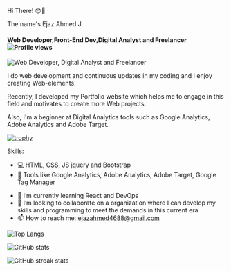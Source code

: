 Hi There! 😎👋

The name's Ejaz Ahmed J 
#### Web Developer,Front-End Dev,Digital Analyst and Freelancer                          ![Profile views](https://gpvc.arturio.dev/Ejaz-100400)  

![Web Developer, Digital Analyst and Freelancer ](https://img.freepik.com/free-vector/web-development-programmer-engineering-coding-website-augmented-reality-interface-screens-developer-project-engineer-programming-software-application-design-cartoon-illustration_107791-3863.jpg)


I do web development and continuous updates in my coding and I enjoy creating Web-elements.

Recently, I developed my Portfolio website which helps me to engage in this field and motivates to create more Web projects.

<!-- <video src="https://github.com/Ejaz-100400/media/blob/main/ejaportfolio.mp4"></video> -->
 
Also, I'm a beginner at Digital Analytics tools such as Google Analytics, Adobe Analytics and Adobe Target. 

[![trophy](https://github-profile-trophy.vercel.app/?username=Ejaz-100400)](https://github.com/ryo-ma/github-profile-trophy)


Skills: 
* 💻 HTML, CSS, JS jquery and Bootstrap 
* 🔎 Tools like Google Analytics, Adobe Analytics, Adobe Target, Google Tag Manager

- 🌱 I’m currently learning React and DevOps  
- 👯 I’m looking to collaborate on a organization where I can develop my skills and programming to meet the demands in this current era  
- 📫 How to reach me: ejazahmed4688@gmail.com  


[![Top Langs](https://github-readme-stats.vercel.app/api/top-langs/?username=Ejaz-100400)](https://github.com/anuraghazra/github-readme-stats)

![GitHub stats](https://github-readme-stats.vercel.app/api?username=Ejaz-100400&show_icons=true)  

![GitHub streak stats](https://github-readme-streak-stats.herokuapp.com/?user=Ejaz-100400)  
<!-- ![GitHub Activity Graph](https://activity-graph.herokuapp.com/graph?username=Ejaz-100400)   -->




